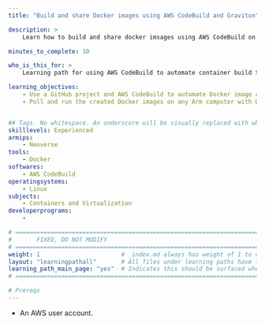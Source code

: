 ```yaml
---
title: "Build and share Docker images using AWS CodeBuild and Graviton" 

description: >
    Learn how to build and share docker imsages using AWS CodeBuild on Arm servers.

minutes_to_complete: 10

who_is_this_for: >
    Learning path for using AWS CodeBuild to automate container build tasks.

learning_objectives:
    - Use a GitHub project and AWS CodeBuild to automate Docker image creation
    - Pull and run the created Docker images on any Arm computer with Docker installed


## Tags. No whitespace. An underscore will be visually replaced with whitespace.
skilllevels: Experienced
armips:
    - Neoverse
tools:
    - Docker	
softwares:
    - AWS CodeBuild
operatingsystems:
    - Linux
subjects:
    - Containers and Virtualization
developerprograms:
    - 

# ================================================================================
#       FIXED, DO NOT MODIFY
# ================================================================================
weight: 1                       # _index.md always has weight of 1 to order correctly
layout: "learningpathall"       # All files under learning paths have this same wrapper
learning_path_main_page: "yes"  # Indicates this should be surfaced when looking for related content. Only set for _index.md of learning path content.
# ================================================================================

# Prereqs
---
```

- An AWS user account.
